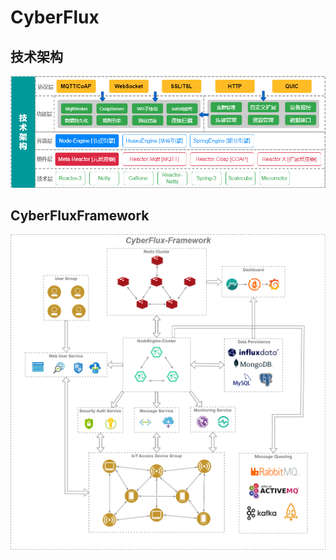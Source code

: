 # CyberFlux

## 技术架构

![1678691356510](Image/README/1678691356510.png)

## **CyberFluxFramework**

![1678691373337](Image/README/1678691373337.png)

